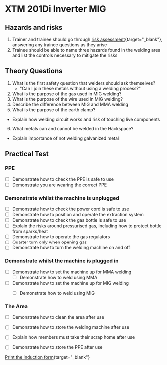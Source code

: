 XTM 201Di Inverter MIG
======================

Hazards and risks
----------------
1. Trainer and trainee should go through [risk assessment](https://docs.google.com/document/d/1Nxx7gC6ZlFJ3FDdt4ViFRJvyCdW8pJC49f7d4CRjHVY/edit?usp=sharing){target="_blank"}, answering any trainee questions as they arise
2. Trainee should be able to name three hazards found in the welding area and list the controls necessary to mitigate the risks

Theory Questions
----------------

1. What is the first safety question that welders should ask themselves?
    - "Can I join these metals without using a welding process?"
2. What is the purpose of the gas used in MIG welding?
3. What is the purpose of the wire used in MIG welding?
4. Describe the difference between MIG and MMA welding
5. What is the purpose of the earth clamp?
  - Explain how welding circuit works and risk of touching live components
6. What metals can and cannot be welded in the Hackspace?
  - Explain importance of not welding galvanized metal

Practical Test
--------------

### PPE

- [ ] Demonstrate how to check the PPE is safe to use
- [ ] Demonstrate you are wearing the correct PPE

### Demonstrate whilst the machine is unplugged

- [ ] Demonstrate how to check the power cord is safe to use
- [ ] Demonstrate how to position and operate the extraction system
- [ ] Demonstrate how to check the gas bottle is safe to use
- [ ] Explain the risks around pressurised gas, including how to protect bottle from sparks/heat
- [ ] Demonstrate how to operate the gas regulators
- [ ] Quarter turn only when opening gas
- [ ] Demonstrate how to turn the welding machine on and off

### Demonstrate whilst the machine is plugged in

- [ ] Demonstrate how to set the machine up for MMA welding
    - [ ] Demonstrate how to weld using MMA
- [ ] Demonstrate how to set the machine up for MIG welding
    - [ ] Demonstrate how to weld using MIG


### The Area

- [ ] Demonstrate how to clean the area after use
- [ ] Demonstrate how to store the welding machine after use
- [ ] Explain how members must take their scrap home after use
- [ ] Demonstrate how to store the PPE after use


[Print the induction form](https://docs.google.com/document/d/12HfxJR5V7nj9INx9q0f5p3mcVxhDKN7duq39EFStH6g/edit?usp=sharing){target="_blank"}